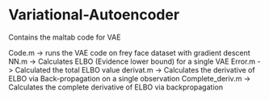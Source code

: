 # Variational-Autoencoder
Contains the maltab code for VAE

Code.m -> runs the VAE code on frey face dataset with gradient descent
NN.m  -> Calculates ELBO (Evidence lower bound) for a single VAE
Error.m -> Calculated the total ELBO value
derivat.m -> Calculates the derivative of ELBO via Back-propagation on a single observation
Complete_deriv.m -> Calculates the complete derivative of ELBO via backpropagation

